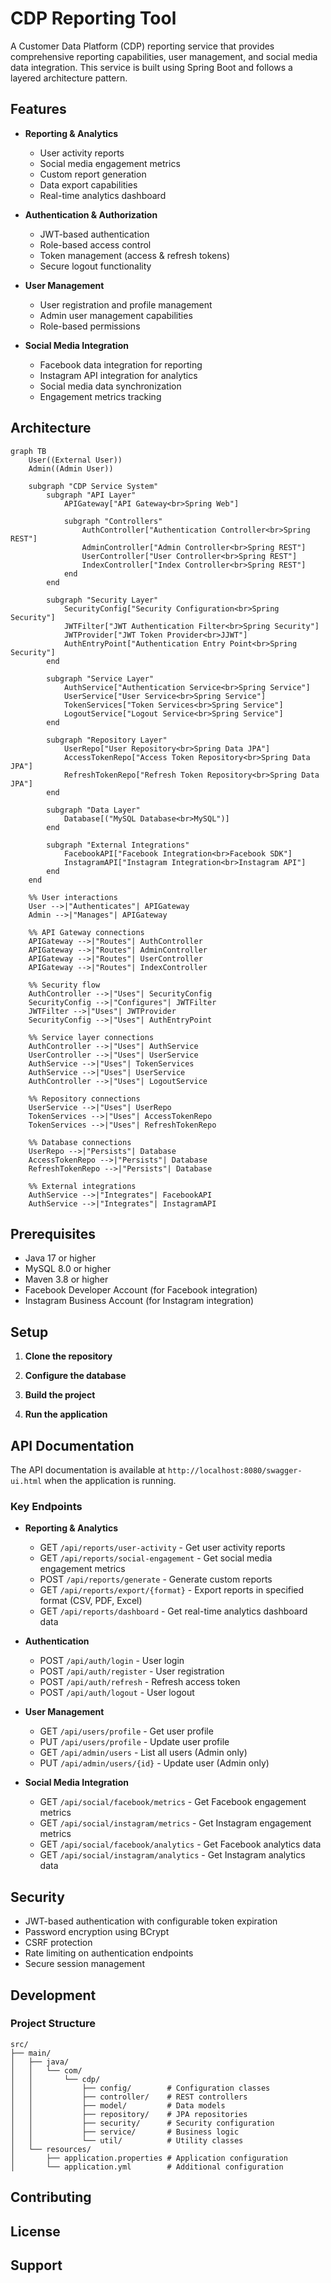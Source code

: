 # CDP Reporting Tool

A Customer Data Platform (CDP) reporting service that provides comprehensive reporting capabilities, user management, and social media data integration. This service is built using Spring Boot and follows a layered architecture pattern.

## Features

- **Reporting & Analytics**
  - User activity reports
  - Social media engagement metrics
  - Custom report generation
  - Data export capabilities
  - Real-time analytics dashboard

- **Authentication & Authorization**
  - JWT-based authentication
  - Role-based access control
  - Token management (access & refresh tokens)
  - Secure logout functionality

- **User Management**
  - User registration and profile management
  - Admin user management capabilities
  - Role-based permissions

- **Social Media Integration**
  - Facebook data integration for reporting
  - Instagram API integration for analytics
  - Social media data synchronization
  - Engagement metrics tracking

## Architecture

```mermaid
graph TB
    User((External User))
    Admin((Admin User))

    subgraph "CDP Service System"
        subgraph "API Layer"
            APIGateway["API Gateway<br>Spring Web"]
            
            subgraph "Controllers"
                AuthController["Authentication Controller<br>Spring REST"]
                AdminController["Admin Controller<br>Spring REST"]
                UserController["User Controller<br>Spring REST"]
                IndexController["Index Controller<br>Spring REST"]
            end
        end

        subgraph "Security Layer"
            SecurityConfig["Security Configuration<br>Spring Security"]
            JWTFilter["JWT Authentication Filter<br>Spring Security"]
            JWTProvider["JWT Token Provider<br>JJWT"]
            AuthEntryPoint["Authentication Entry Point<br>Spring Security"]
        end

        subgraph "Service Layer"
            AuthService["Authentication Service<br>Spring Service"]
            UserService["User Service<br>Spring Service"]
            TokenServices["Token Services<br>Spring Service"]
            LogoutService["Logout Service<br>Spring Service"]
        end

        subgraph "Repository Layer"
            UserRepo["User Repository<br>Spring Data JPA"]
            AccessTokenRepo["Access Token Repository<br>Spring Data JPA"]
            RefreshTokenRepo["Refresh Token Repository<br>Spring Data JPA"]
        end

        subgraph "Data Layer"
            Database[("MySQL Database<br>MySQL")]
        end

        subgraph "External Integrations"
            FacebookAPI["Facebook Integration<br>Facebook SDK"]
            InstagramAPI["Instagram Integration<br>Instagram API"]
        end
    end

    %% User interactions
    User -->|"Authenticates"| APIGateway
    Admin -->|"Manages"| APIGateway

    %% API Gateway connections
    APIGateway -->|"Routes"| AuthController
    APIGateway -->|"Routes"| AdminController
    APIGateway -->|"Routes"| UserController
    APIGateway -->|"Routes"| IndexController

    %% Security flow
    AuthController -->|"Uses"| SecurityConfig
    SecurityConfig -->|"Configures"| JWTFilter
    JWTFilter -->|"Uses"| JWTProvider
    SecurityConfig -->|"Uses"| AuthEntryPoint

    %% Service layer connections
    AuthController -->|"Uses"| AuthService
    UserController -->|"Uses"| UserService
    AuthService -->|"Uses"| TokenServices
    AuthService -->|"Uses"| UserService
    AuthController -->|"Uses"| LogoutService

    %% Repository connections
    UserService -->|"Uses"| UserRepo
    TokenServices -->|"Uses"| AccessTokenRepo
    TokenServices -->|"Uses"| RefreshTokenRepo

    %% Database connections
    UserRepo -->|"Persists"| Database
    AccessTokenRepo -->|"Persists"| Database
    RefreshTokenRepo -->|"Persists"| Database

    %% External integrations
    AuthService -->|"Integrates"| FacebookAPI
    AuthService -->|"Integrates"| InstagramAPI
```

## Prerequisites

- Java 17 or higher
- MySQL 8.0 or higher
- Maven 3.8 or higher
- Facebook Developer Account (for Facebook integration)
- Instagram Business Account (for Instagram integration)

## Setup

1. **Clone the repository**

2. **Configure the database**

3. **Build the project**

4. **Run the application**

## API Documentation

The API documentation is available at `http://localhost:8080/swagger-ui.html` when the application is running.

### Key Endpoints

- **Reporting & Analytics**
  - GET `/api/reports/user-activity` - Get user activity reports
  - GET `/api/reports/social-engagement` - Get social media engagement metrics
  - POST `/api/reports/generate` - Generate custom reports
  - GET `/api/reports/export/{format}` - Export reports in specified format (CSV, PDF, Excel)
  - GET `/api/reports/dashboard` - Get real-time analytics dashboard data

- **Authentication**
  - POST `/api/auth/login` - User login
  - POST `/api/auth/register` - User registration
  - POST `/api/auth/refresh` - Refresh access token
  - POST `/api/auth/logout` - User logout

- **User Management**
  - GET `/api/users/profile` - Get user profile
  - PUT `/api/users/profile` - Update user profile
  - GET `/api/admin/users` - List all users (Admin only)
  - PUT `/api/admin/users/{id}` - Update user (Admin only)

- **Social Media Integration**
  - GET `/api/social/facebook/metrics` - Get Facebook engagement metrics
  - GET `/api/social/instagram/metrics` - Get Instagram engagement metrics
  - GET `/api/social/facebook/analytics` - Get Facebook analytics data
  - GET `/api/social/instagram/analytics` - Get Instagram analytics data

## Security

- JWT-based authentication with configurable token expiration
- Password encryption using BCrypt
- CSRF protection
- Rate limiting on authentication endpoints
- Secure session management

## Development

### Project Structure

```text
src/
├── main/
│   ├── java/
│   │   └── com/
│   │       └── cdp/
│   │           ├── config/        # Configuration classes
│   │           ├── controller/    # REST controllers
│   │           ├── model/         # Data models
│   │           ├── repository/    # JPA repositories
│   │           ├── security/      # Security configuration
│   │           ├── service/       # Business logic
│   │           └── util/          # Utility classes
│   └── resources/
│       ├── application.properties # Application configuration
│       └── application.yml        # Additional configuration
```

## Contributing

## License

## Support
